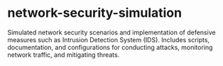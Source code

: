 # network-security-simulation
Simulated network security scenarios and implementation of defensive measures such as Intrusion Detection System (IDS). Includes scripts, documentation, and configurations for conducting attacks, monitoring network traffic, and mitigating threats.
